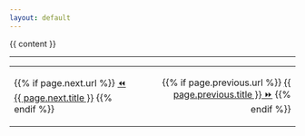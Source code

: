```yaml
---
layout: default
---
```


{{ content }}


<hr/>

<table style="width: 100%">
<tr>
<td style="text-align: left">

{{% if page.next.url %}}
<a href="{{ page.next.url | relative_url }}">⏪ {{ page.next.title }}</a>
{{% endif %}}

</td><td style="text-align: center">

</td><td style="text-align: right">

{{% if page.previous.url %}}
<a href="{{ page.previous.url | relative_url }}">{{ page.previous.title }} ⏩</a>
{{% endif %}}

</td></tr>
</table>
